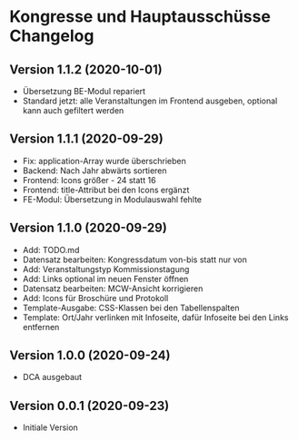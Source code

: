 # Kongresse und Hauptausschüsse Changelog

## Version 1.1.2 (2020-10-01)

* Übersetzung BE-Modul repariert
* Standard jetzt: alle Veranstaltungen im Frontend ausgeben, optional kann auch gefiltert werden

## Version 1.1.1 (2020-09-29)

* Fix: application-Array wurde überschrieben
* Backend: Nach Jahr abwärts sortieren
* Frontend: Icons größer - 24 statt 16
* Frontend: title-Attribut bei den Icons ergänzt
* FE-Modul: Übersetzung in Modulauswahl fehlte

## Version 1.1.0 (2020-09-29)

* Add: TODO.md
* Datensatz bearbeiten: Kongressdatum von-bis statt nur von
* Add: Veranstaltungstyp Kommissionstagung
* Add: Links optional im neuen Fenster öffnen
* Datensatz bearbeiten: MCW-Ansicht korrigieren
* Add: Icons für Broschüre und Protokoll
* Template-Ausgabe: CSS-Klassen bei den Tabellenspalten
* Template: Ort/Jahr verlinken mit Infoseite, dafür Infoseite bei den Links entfernen

## Version 1.0.0 (2020-09-24)

* DCA ausgebaut

## Version 0.0.1 (2020-09-23)

* Initiale Version
